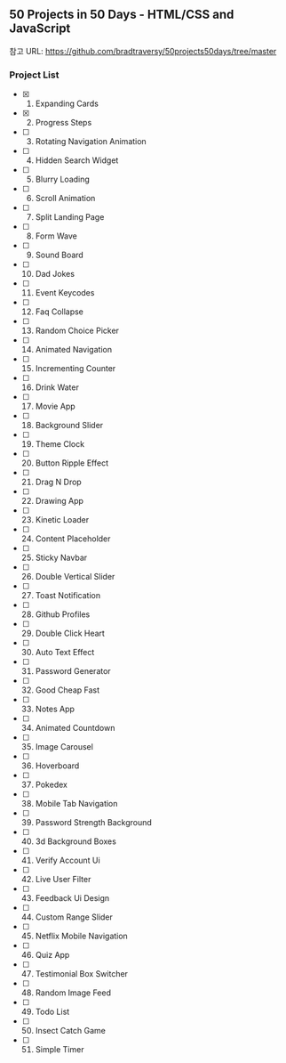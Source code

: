 ## **50 Projects in 50 Days - HTML/CSS and JavaScript**

참고 URL: https://github.com/bradtraversy/50projects50days/tree/master

### Project	List

- [x] 01. Expanding Cards
- [x] 02. Progress Steps
- [ ] 
    03. Rotating Navigation Animation
- [ ] 
    04. Hidden Search Widget
- [ ] 
    05. Blurry Loading
- [ ] 
    06. Scroll Animation
- [ ] 
    07. Split Landing Page
- [ ] 
    08. Form Wave
- [ ] 
    09. Sound Board
- [ ] 
    10. Dad Jokes
- [ ] 
    11. Event Keycodes
- [ ] 
    12. Faq Collapse
- [ ] 
    13. Random Choice Picker
- [ ] 
    14. Animated Navigation
- [ ] 
    15. Incrementing Counter
- [ ] 
    16. Drink Water
- [ ] 
    17. Movie App
- [ ] 
    18. Background Slider
- [ ] 
    19. Theme Clock
- [ ] 
    20. Button Ripple Effect
- [ ] 
    21. Drag N Drop
- [ ] 
    22. Drawing App
- [ ] 
    23. Kinetic Loader
- [ ] 
    24. Content Placeholder
- [ ] 
    25. Sticky Navbar
- [ ] 
    26. Double Vertical Slider
- [ ] 
    27. Toast Notification
- [ ] 
    28. Github Profiles
- [ ] 
    29. Double Click Heart
- [ ] 
    30. Auto Text Effect
- [ ] 
    31. Password Generator
- [ ] 
    32. Good Cheap Fast
- [ ] 
    33. Notes App
- [ ] 
    34. Animated Countdown
- [ ] 
    35. Image Carousel
- [ ] 
    36. Hoverboard
- [ ] 
    37. Pokedex
- [ ] 
    38. Mobile Tab Navigation
- [ ] 
    39. Password Strength Background
- [ ] 
    40. 3d Background Boxes
- [ ] 
    41. Verify Account Ui
- [ ] 
    42. Live User Filter
- [ ] 
    43. Feedback Ui Design
- [ ] 
    44. Custom Range Slider
- [ ] 
    45. Netflix Mobile Navigation
- [ ] 
    46. Quiz App
- [ ] 
    47. Testimonial Box Switcher
- [ ] 
    48. Random Image Feed
- [ ] 
    49. Todo List
- [ ] 
    50. Insect Catch Game
- [ ] 
    51. Simple Timer
